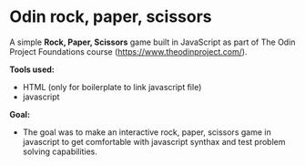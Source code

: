 # Odin rock, paper, scissors

A simple **Rock, Paper, Scissors** game built in JavaScript as part of The Odin Project Foundations course (https://www.theodinproject.com/).


**Tools used:**
- HTML (only for boilerplate to link javascript file)
- javascript


**Goal:**
- The goal was to make an interactive rock, paper, scissors game in javascript to get comfortable with javascript synthax and test problem solving capabilities.